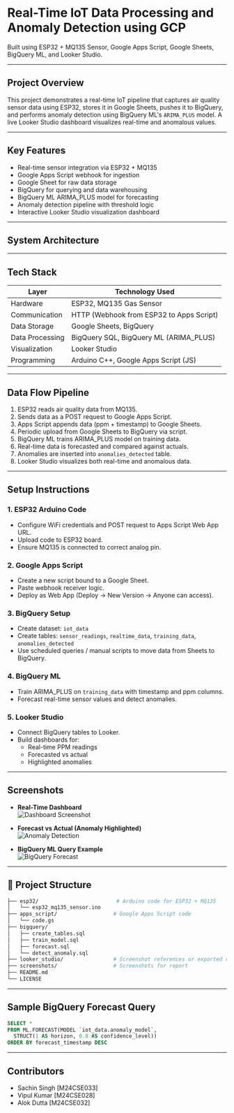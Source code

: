 
# Real-Time IoT Data Processing and Anomaly Detection using GCP

Built using ESP32 + MQ135 Sensor, Google Apps Script, Google Sheets, BigQuery ML, and Looker Studio.

---

## Project Overview

This project demonstrates a real-time IoT pipeline that captures air quality sensor data using ESP32, stores it in Google Sheets, pushes it to BigQuery, and performs anomaly detection using BigQuery ML's `ARIMA_PLUS` model. A live Looker Studio dashboard visualizes real-time and anomalous values.

---

## Key Features

- Real-time sensor integration via ESP32 + MQ135
- Google Apps Script webhook for ingestion
- Google Sheet for raw data storage
- BigQuery for querying and data warehousing
- BigQuery ML ARIMA_PLUS model for forecasting
- Anomaly detection pipeline with threshold logic
- Interactive Looker Studio visualization dashboard

---

## System Architecture



---

## Tech Stack

| Layer              | Technology Used                         |
|--------------------|------------------------------------------|
| Hardware           | ESP32, MQ135 Gas Sensor                  |
| Communication      | HTTP (Webhook from ESP32 to Apps Script) |
| Data Storage       | Google Sheets, BigQuery                  |
| Data Processing    | BigQuery SQL, BigQuery ML (ARIMA_PLUS)   |
| Visualization      | Looker Studio                            |
| Programming        | Arduino C++, Google Apps Script (JS)     |

---

## Data Flow Pipeline

1. ESP32 reads air quality data from MQ135.
2. Sends data as a POST request to Google Apps Script.
3. Apps Script appends data (ppm + timestamp) to Google Sheets.
4. Periodic upload from Google Sheets to BigQuery via script.
5. BigQuery ML trains ARIMA_PLUS model on training data.
6. Real-time data is forecasted and compared against actuals.
7. Anomalies are inserted into `anomalies_detected` table.
8. Looker Studio visualizes both real-time and anomalous data.

---

## Setup Instructions

### 1. ESP32 Arduino Code
- Configure WiFi credentials and POST request to Apps Script Web App URL.
- Upload code to ESP32 board.
- Ensure MQ135 is connected to correct analog pin.

### 2. Google Apps Script
- Create a new script bound to a Google Sheet.
- Paste webhook receiver logic.
- Deploy as Web App (Deploy → New Version → Anyone can access).

### 3. BigQuery Setup
- Create dataset: `iot_data`
- Create tables: `sensor_readings`, `realtime_data`, `training_data`, `anomalies_detected`
- Use scheduled queries / manual scripts to move data from Sheets to BigQuery.

### 4. BigQuery ML
- Train ARIMA_PLUS on `training_data` with timestamp and ppm columns.
- Forecast real-time sensor values and detect anomalies.

### 5. Looker Studio
- Connect BigQuery tables to Looker.
- Build dashboards for:
  - Real-time PPM readings
  - Forecasted vs actual
  - Highlighted anomalies

---

## Screenshots



- **Real-Time Dashboard**  
  ![Dashboard Screenshot](screenshots/dashboard.png)

- **Forecast vs Actual (Anomaly Highlighted)**  
  ![Anomaly Detection](screenshots/anomalies.png)

- **BigQuery ML Query Example**  
  ![BigQuery Forecast](screenshots/bigquery_forecast.png)

---

## 📁 Project Structure

```bash
├── esp32/                         # Arduino code for ESP32 + MQ135
│   └── esp32_mq135_sensor.ino
├── apps_script/                  # Google Apps Script code
│   └── code.gs
├── bigquery/
│   ├── create_tables.sql
│   ├── train_model.sql
│   ├── forecast.sql
│   └── detect_anomaly.sql
├── looker_studio/                # Screenshot references or exported reports
├── screenshots/                  # Screenshots for report
├── README.md
└── LICENSE
```

---

## Sample BigQuery Forecast Query

```sql
SELECT *
FROM ML.FORECAST(MODEL `iot_data.anomaly_model`,
  STRUCT(1 AS horizon, 0.8 AS confidence_level))
ORDER BY forecast_timestamp DESC
```

---


## Contributors

- Sachin Singh [M24CSE033]
- Vipul Kumar [M24CSE028]
- Alok Dutta [M24CSE032]

